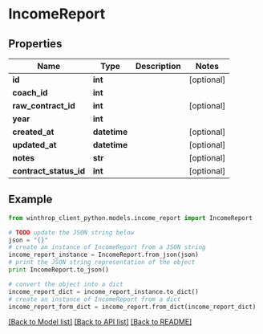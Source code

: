 # IncomeReport


## Properties

Name | Type | Description | Notes
------------ | ------------- | ------------- | -------------
**id** | **int** |  | [optional] 
**coach_id** | **int** |  | 
**raw_contract_id** | **int** |  | [optional] 
**year** | **int** |  | 
**created_at** | **datetime** |  | [optional] 
**updated_at** | **datetime** |  | [optional] 
**notes** | **str** |  | [optional] 
**contract_status_id** | **int** |  | [optional] 

## Example

```python
from winthrop_client_python.models.income_report import IncomeReport

# TODO update the JSON string below
json = "{}"
# create an instance of IncomeReport from a JSON string
income_report_instance = IncomeReport.from_json(json)
# print the JSON string representation of the object
print IncomeReport.to_json()

# convert the object into a dict
income_report_dict = income_report_instance.to_dict()
# create an instance of IncomeReport from a dict
income_report_form_dict = income_report.from_dict(income_report_dict)
```
[[Back to Model list]](../README.md#documentation-for-models) [[Back to API list]](../README.md#documentation-for-api-endpoints) [[Back to README]](../README.md)


